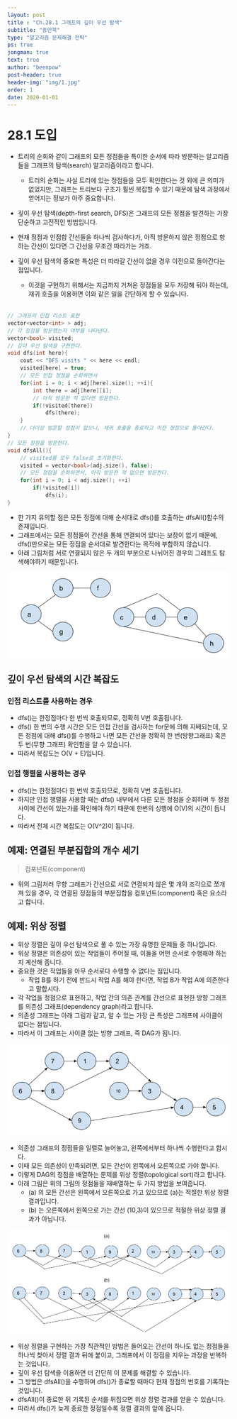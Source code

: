 ```yaml
---
layout: post
title : "Ch.28.1 그래프의 깊이 우선 탐색"
subtitle: "종만북"
type: "알고리즘 문제해결 전략"
ps: true
jongman: true
text: true
author: "beenpow"
post-header: true
header-img: "img/1.jpg"
order: 1
date: 2020-01-01
---
```


# 28.1 도입

- 트리의 순회와 같이 그래프의 모든 정점들을 특이한 순서에 따라 방문하는 알고리즘들을 그래프의
  탐색(search) 알고리즘이라고 합니다.
  - 트리의 순회는 사실 트리에 있는 정점들을 모두 확인한다는 것 외에 큰 의미가 없었지만, 그래프는
    트리보다 구조가 훨씬 복잡할 수 있기 때문에 탐색 과정에서 얻어지는 정보가 아주 중요합니다.

- 깊이 우선 탐색(depth-first search, DFS)은 그래프의 모든 정점을 발견하는 가장 단순하고 고전적인
  방법입니다.
- 현재 정점과 인접합 간선들을 하나씩 검사하다가, 아직 방문하지 않은 정점으로 향하는 간선이 있다면 그
  간선을 무조건 따라가는 거죠.

- 깊이 우선 탐색의 중요한 특성은 더 따라갈 간선이 없을 경우 이전으로 돌아간다는 점입니다.
  - 이것을 구현하기 위해서는 지금까지 거쳐온 정점들을 모두 저장해 둬야 하는데, 재귀 호출을 이용하면
    이와 같은 일을 간단하게 할 수 있습니다.


```cpp

// 그래프의 인접 리스트 표현
vector<vector<int> > adj;
// 각 정점을 방문했는지 여부를 나타낸다.
vector<bool> visited;
// 깊이 우선 탐색을 구현한다.
void dfs(int here){
    cout << "DFS visits " << here << endl;
    visited[here] = true;
    // 모든 인접 정점을 순회하면서
    for(int i = 0; i < adj[here].size(); ++i){
        int there = adj[here][i];
        // 아직 방문한 적 없다면 방문한다.
        if(!visited[there])
            dfs(there);
    }
    // 더이상 방문할 정점이 없으니, 재귀 호출을 종료하고 이전 정점으로 돌아간다.
}
// 모든 정점을 방문한다.
void dfsAll(){
    // visited를 모두 false로 초기화한다.
    visited = vector<bool>(adj.size(), false);
    // 모든 정점을 순회하면서, 아직 방문한 적 없으면 방문한다.
    for(int i = 0; i < adj.size(); ++i)
        if(!visited[i])
            dfs(i);
}
```
- 한 가지 유의할 점은 모든 정점에 대해 순서대로 dfs()를 호출하는 dfsAll()함수의 존재입니다.
- 그래프에서는 모든 정점들이 간선을 통해 연결되어 있다는 보장이 없기 때문에, dfs()만으로는 모든
  정점을 순서대로 발견한다는 목적에 부합하지 않습니다.
- 아래 그림처럼 서로 연결되지 않은 두 개의 부분으로 나뉘어진 경우의 그래프도 탐색해야하기
  때문입니다.

![img1](/img/2020-01-01-Jongman-ch28-1-1.png)

## 깊이 우선 탐색의 시간 복잡도

### 인접 리스트를 사용하는 경우

- dfs()는 한정점마다 한 번씩 호출되므로, 정확히 V번 호출됩니다.
- dfs() 한 번의 수행 시간은 모든 인접 간선을 검사하는 for문에 의해 지배되는데, 모든 정점에 대해
  dfs()를 수행하고 나면 모든 간선을 정확히 한 번(방향그래프) 혹은 두 번(무향 그래프) 확인함을 알 수
  있습니다.
- 따라서 복잡도는 O(V + E)입니다.

### 인접 행렬을 사용하는 경우

- dfs()는 한정점마다 한 번씩 호출되므로, 정확히 V번 호출됩니다.
- 하지만 인접 행렬을 사용할 때는 dfs() 내부에서 다른 모든 정점을 순회하며 두 정점 사이에 간선이
  있는가를 확인해야 하기 때문에 한번의 싱행에 O(V)의 시간이 듭니다.
- 따라서 전체 시간 복잡도는 O(V^2)이 됩니다.

## 예제: 연결된 부분집합의 개수 세기

> 컴포넌트(component)
- 위의 그림처러 무향 그래프가 간선으로 서로 연결되지 않은 몇 개의 조각으로 쪼개져 있을 경우, 각
  연결된 정점들의 부분집합을 컴포넌트(component) 혹은 요소라고 합니다.

## 예제: 위상 정렬

- 위상 정렬은 깊이 우선 탐색으로 풀 수 있는 가장 유명한 문제들 중 하나입니다.
- 위상 정렬은 의존성이 있는 작업들이 주어질 때, 이들을 어떤 순서로 수행해야 하는지 계산해 줍니다.
- 중요한 것은 작업들을 아무 순서로다 수행할 수 없다는 점입니다.
  - 작업 B를 하기 전에 반드시 작업 A를 해야 한다면, 작업 B가 작업 A에 의존한다고 말합시다.
- 각 작업을 정점으로 표현하고, 작업 간의 의존 관계를 간선으로 표현한 방향 그래프를 의존성
  그래프(dependency graph)라고 합니다.
- 의존성 그래프는 아래 그림과 같고, 알 수 있는 가장 큰 특성은 그래프에 사이클이 없다는 점입니다.
- 따라서 이 그래프는 사이클 없는 방향 그래프, 즉 DAG가 됩니다.

![img2](/img/2020-01-01-Jongman-ch28-1-2.png)

- 의존성 그래프의 정점들을 일렬로 늘어놓고, 왼쪽에서부터 하나씩 수행한다고 합시다.
- 이때 모든 의존성이 만족되려면, 모든 간선이 왼쪽에서 오른쪽으로 가야 합니다.
- 이렇게 DAG의 정점을 배열하는 문제를 위상 정렬(topological sort)라고 합니다.
- 아래 그림은 위의 그림의 정점들을 재배열하는 두 가지 방법을 보여줍니다.
  - (a) 의 모든 간선은 왼쪽에서 오른쪽으로 가고 있으므로 (a)는 적절한 위상 정렬 결과입니다.
  - (b) 는 오른쪽에서 왼쪽으로 가는 간선 (10,3)이 있으므로 적절한 위상 정렬 결과가 아닙니다.

![img3](/img/2020-01-01-Jongman-ch28-1-3.png)

- 위상 정렬을 구현하는 가장 직관적인 방법은 들어오는 간선이 하나도 없는 정점들을 하나씩 찾아서 정렬
  결과 뒤에 붙이고, 그래프에서 이 정점을 지우는 과정을 반복하는 것입니다.
- 깊이 우선 탐색을 이용하면 더 간단히 이 문제를 해결할 수 있습니다.
- 그 방법은 dfsAll()을 수행하며 dfs()가 종료할 때마다 현재 정점의 번호를 기록하는 것입니다.
- dfsAll()이 종료한 뒤 기록된 순서를 뒤집으면 위상 정렬 결과를 얻을 수 있습니다.
- 따라서 dfs()가 늦게 종료한 정점일수록 정렬 결과의 앞에 옵니다.
